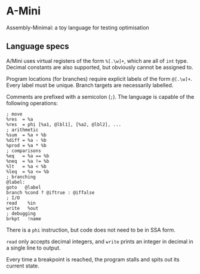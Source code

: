 # A-Mini
Assembly-Minimal: a toy language for testing optimisation

## Language specs

A/Mini uses virtual registers of the form `%[.\w]+`, which are all of `int` type.
Decimal constants are also supported, but obviously cannot be assigned to.

Program locations (for branches) require explicit labels of the form `@[.\w]+`.
Every label must be unique.
Branch targets are necessarily labelled.

Comments are prefixed with a semicolon (`;`).
The language is capable of the following operations:

```
; move
%res  = %a
%res  = phi [%a1, @lbl1], [%a2, @lbl2], ...
; arithmetic
%sum  = %a + %b
%diff = %a - %b
%prod = %a * %b
; comparisons
%eq   = %a == %b
%neq  = %a != %b
%lt   = %a < %b
%leq  = %a <= %b
; branching
@label:
goto   @label
branch %cond ? @iftrue : @iffalse
; I/O
read    %in
write   %out
; debugging
brkpt   !name
```

There is a `phi` instruction, but code does not need to be in SSA form.

`read` only accepts decimal integers, and `write` prints an integer in decimal in a single line to output.

Every time a breakpoint is reached, the program stalls and spits out its current state.
